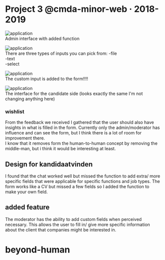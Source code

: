 # Project 3 @cmda-minor-web · 2018-2019


![application](app/src/img/admin.png)  
Admin interface with added function

![application](app/src/img/selecting.png)  
There are three types of inputs you can pick from:
  -file  
  -text  
  -select  

  ![application](app/src/img/added.png)  
  The custom input is added to the form!!!!

![application](app/src/img/candidate.png)  
The interface for the candidate side (looks exactly the same I'm not changing anything here)

### wishlist
From the feedback we received I gathered that the user should also have insights in what is filled in the form. Currently only the admin/moderator has influence and can see the form, but I think there is a lot of room for improvement there.  
I know that it removes form the human-to-human concept by removing the middle-man, but i think it would be interesting at least.  

## Design for kandidaatvinden
I found that the chat worked well but missed the function to add extra/ more specific fields that were applicable for specific functions and job types. The form works like a CV but missed a few fields so I added the function to make your own field.

## added feature
The moderator has the ability to add custom fields when perceived necessary.
This allows the user to fill in/ give more specific information about the client that companies might be interested in.
# beyond-human
